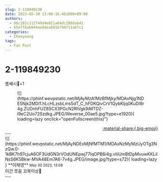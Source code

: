 ```yaml
---
slug: 2-119849230
date: 2023-05-30 13:08:16.461000+09:00
authors:
  - 96c281c112749d4e021a64dc289dab41
  - 65eff6ab044ae8dea6816794f11a6fc1
categories:
  - Chaeyoung
tags:
  - Fan Post
---
```


# 2-119849230

<div class="post-container" markdown="1">
<div class="content-container md-sidebar__scrollwrap" markdown="1">

롬쌔시🦊+1
<figure markdown="1">
![](https://phinf.wevpstatic.net/MjAyMzA1MzBfMjky/MDAxNjg1NDE5Njk2MDI1.hLcHLzsbLms5dT_C_hFDKQivCrV1QybKljq0KuDI8r4g.ZUDnhFUZ8SCX3PGcN2RlVgk9iMTDZ-l9eC2Uo72Szdkg.JPEG/Weverse_00ae5.jpg?type=e1920){ loading=lazy onclick="openFullscreen(this)"}
</figure>


</div>
</div>

<div style="text-align: right;" markdown="1">
<a href="https://weverse.io/fromis9/fanpost/2-119849230" style="text-align: right;">:material-share:{.big-emoji}</a>
</div>
---

<div class="comments-container md-sidebar__scrollwrap" markdown="1">
<div class="comment" markdown="1">
<div class='id-container' markdown="1">
![](https://phinf.wevpstatic.net/MjAyNDExMjNfMTM1/MDAxNzMyMzUyOTg3NzQw.0-1kBK7h97cjuA6OF3UdGN3rVOdUNEpwj77IqOPB6i4g.vliiUmBtDpMvuwKKLiINsS6K5Bkw-MVA48Em7A6-7v4g.JPEG/image.jpg?type=s72){ loading=lazy }
**<span class="artist">이채영</span>** <small>May 30 2023, 13:08</small><br>
</div>
<div class='comment-body' markdown="1">
이건 쪼꼼 꼬북이상🐢
</div>
</div>
</div>
---
